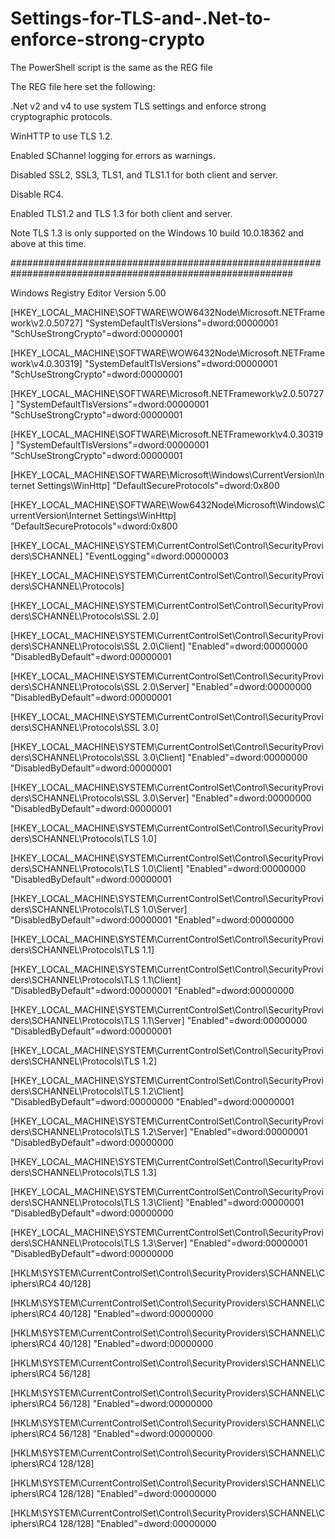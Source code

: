 # Settings-for-TLS-and-.Net-to-enforce-strong-crypto

The PowerShell script is the same as the REG file

The REG file here set the following:

.Net v2 and v4 to use system TLS settings and enforce strong cryptographic protocols.

WinHTTP to use TLS 1.2.

Enabled SChannel logging for errors as warnings.

Disabled SSL2, SSL3, TLS1, and TLS1.1 for both client and server.

Disable RC4.

Enabled TLS1.2 and TLS 1.3 for both client and server.

Note TLS 1.3 is only supported on the Windows 10 build 10.0.18362 and above at this time.

###########################################################################################################

Windows Registry Editor Version 5.00

[HKEY_LOCAL_MACHINE\SOFTWARE\WOW6432Node\Microsoft\.NETFramework\v2.0.50727] 
"SystemDefaultTlsVersions"=dword:00000001 
"SchUseStrongCrypto"=dword:00000001 

[HKEY_LOCAL_MACHINE\SOFTWARE\WOW6432Node\Microsoft\.NETFramework\v4.0.30319] 
"SystemDefaultTlsVersions"=dword:00000001 
"SchUseStrongCrypto"=dword:00000001 

[HKEY_LOCAL_MACHINE\SOFTWARE\Microsoft\.NETFramework\v2.0.50727] 
"SystemDefaultTlsVersions"=dword:00000001 
"SchUseStrongCrypto"=dword:00000001 

[HKEY_LOCAL_MACHINE\SOFTWARE\Microsoft\.NETFramework\v4.0.30319] 
"SystemDefaultTlsVersions"=dword:00000001 
"SchUseStrongCrypto"=dword:00000001

[HKEY_LOCAL_MACHINE\SOFTWARE\Microsoft\Windows\CurrentVersion\Internet Settings\WinHttp]
"DefaultSecureProtocols"=dword:0x800

[HKEY_LOCAL_MACHINE\SOFTWARE\Wow6432Node\Microsoft\Windows\CurrentVersion\Internet Settings\WinHttp]
"DefaultSecureProtocols"=dword:0x800

[HKEY_LOCAL_MACHINE\SYSTEM\CurrentControlSet\Control\SecurityProviders\SCHANNEL]
"EventLogging"=dword:00000003

[HKEY_LOCAL_MACHINE\SYSTEM\CurrentControlSet\Control\SecurityProviders\SCHANNEL\Protocols]

[HKEY_LOCAL_MACHINE\SYSTEM\CurrentControlSet\Control\SecurityProviders\SCHANNEL\Protocols\SSL 2.0]

[HKEY_LOCAL_MACHINE\SYSTEM\CurrentControlSet\Control\SecurityProviders\SCHANNEL\Protocols\SSL 2.0\Client]
"Enabled"=dword:00000000
"DisabledByDefault"=dword:00000001

[HKEY_LOCAL_MACHINE\SYSTEM\CurrentControlSet\Control\SecurityProviders\SCHANNEL\Protocols\SSL 2.0\Server]
"Enabled"=dword:00000000
"DisabledByDefault"=dword:00000001

[HKEY_LOCAL_MACHINE\SYSTEM\CurrentControlSet\Control\SecurityProviders\SCHANNEL\Protocols\SSL 3.0]

[HKEY_LOCAL_MACHINE\SYSTEM\CurrentControlSet\Control\SecurityProviders\SCHANNEL\Protocols\SSL 3.0\Client]
"Enabled"=dword:00000000
"DisabledByDefault"=dword:00000001

[HKEY_LOCAL_MACHINE\SYSTEM\CurrentControlSet\Control\SecurityProviders\SCHANNEL\Protocols\SSL 3.0\Server]
"Enabled"=dword:00000000
"DisabledByDefault"=dword:00000001

[HKEY_LOCAL_MACHINE\SYSTEM\CurrentControlSet\Control\SecurityProviders\SCHANNEL\Protocols\TLS 1.0]

[HKEY_LOCAL_MACHINE\SYSTEM\CurrentControlSet\Control\SecurityProviders\SCHANNEL\Protocols\TLS 1.0\Client]
"Enabled"=dword:00000000
"DisabledByDefault"=dword:00000001

[HKEY_LOCAL_MACHINE\SYSTEM\CurrentControlSet\Control\SecurityProviders\SCHANNEL\Protocols\TLS 1.0\Server]
"DisabledByDefault"=dword:00000001
"Enabled"=dword:00000000

[HKEY_LOCAL_MACHINE\SYSTEM\CurrentControlSet\Control\SecurityProviders\SCHANNEL\Protocols\TLS 1.1]

[HKEY_LOCAL_MACHINE\SYSTEM\CurrentControlSet\Control\SecurityProviders\SCHANNEL\Protocols\TLS 1.1\Client]
"DisabledByDefault"=dword:00000001
"Enabled"=dword:00000000

[HKEY_LOCAL_MACHINE\SYSTEM\CurrentControlSet\Control\SecurityProviders\SCHANNEL\Protocols\TLS 1.1\Server]
"Enabled"=dword:00000000
"DisabledByDefault"=dword:00000001

[HKEY_LOCAL_MACHINE\SYSTEM\CurrentControlSet\Control\SecurityProviders\SCHANNEL\Protocols\TLS 1.2]

[HKEY_LOCAL_MACHINE\SYSTEM\CurrentControlSet\Control\SecurityProviders\SCHANNEL\Protocols\TLS 1.2\Client]
"DisabledByDefault"=dword:00000000
"Enabled"=dword:00000001

[HKEY_LOCAL_MACHINE\SYSTEM\CurrentControlSet\Control\SecurityProviders\SCHANNEL\Protocols\TLS 1.2\Server]
"Enabled"=dword:00000001
"DisabledByDefault"=dword:00000000

[HKEY_LOCAL_MACHINE\SYSTEM\CurrentControlSet\Control\SecurityProviders\SCHANNEL\Protocols\TLS 1.3]

[HKEY_LOCAL_MACHINE\SYSTEM\CurrentControlSet\Control\SecurityProviders\SCHANNEL\Protocols\TLS 1.3\Client]
"Enabled"=dword:00000001
"DisabledByDefault"=dword:00000000

[HKEY_LOCAL_MACHINE\SYSTEM\CurrentControlSet\Control\SecurityProviders\SCHANNEL\Protocols\TLS 1.3\Server]
"Enabled"=dword:00000001
"DisabledByDefault"=dword:00000000

[HKLM\SYSTEM\CurrentControlSet\Control\SecurityProviders\SCHANNEL\Ciphers\RC4 40/128]

[HKLM\SYSTEM\CurrentControlSet\Control\SecurityProviders\SCHANNEL\Ciphers\RC4 40/128]
"Enabled"=dword:00000000

[HKLM\SYSTEM\CurrentControlSet\Control\SecurityProviders\SCHANNEL\Ciphers\RC4 40/128] 
"Enabled"=dword:00000000

[HKLM\SYSTEM\CurrentControlSet\Control\SecurityProviders\SCHANNEL\Ciphers\RC4 56/128]

[HKLM\SYSTEM\CurrentControlSet\Control\SecurityProviders\SCHANNEL\Ciphers\RC4 56/128]
"Enabled"=dword:00000000

[HKLM\SYSTEM\CurrentControlSet\Control\SecurityProviders\SCHANNEL\Ciphers\RC4 56/128]
"Enabled"=dword:00000000

[HKLM\SYSTEM\CurrentControlSet\Control\SecurityProviders\SCHANNEL\Ciphers\RC4 128/128]

[HKLM\SYSTEM\CurrentControlSet\Control\SecurityProviders\SCHANNEL\Ciphers\RC4 128/128]
"Enabled"=dword:00000000

[HKLM\SYSTEM\CurrentControlSet\Control\SecurityProviders\SCHANNEL\Ciphers\RC4 128/128]
"Enabled"=dword:00000000
